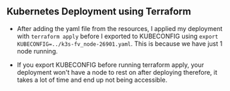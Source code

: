 ## Kubernetes Deployment using Terraform

- After adding the yaml file from the resources, I applied my deployment with `terraform apply` before I exported to KUBECONFIG using `export KUBECONFIG=../k3s-fv_node-26901.yaml`. This is because we have just 1 node running.

- If you export KUBECONFIG before running terraform apply, your deployment won't have a node to rest on after deploying therefore, it takes a lot of time and end up not being accessible.